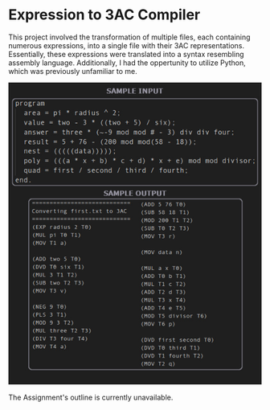 # Expression to 3AC Compiler

This project involved the transformation of multiple files, each containing numerous expressions, into a single file with their 3AC representations. Essentially, these expressions were translated into a syntax resembling assembly language. Additionally, I had the oppertunity to utilize Python, which was previously unfamiliar to me.

![Assignment input and output demo](./assets/demo.jpg)

The Assignment's outline is currently unavailable.